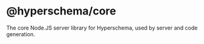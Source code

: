 # @hyperschema/core

The core Node.JS server library for Hyperschema, used by server and code generation.
